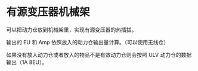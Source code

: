 # 有源变压器机械架

可以把动力仓放到机械架里，实现有源变压器的热插拔。

输出的 EU 和 Amp 依照放入的动力仓输出量计算。（可以使用无线仓）

如果没有放入动力仓或者放入的物品不是有效动力仓则会按照 ULV 动力仓的数据输出（1A 8EU）。
